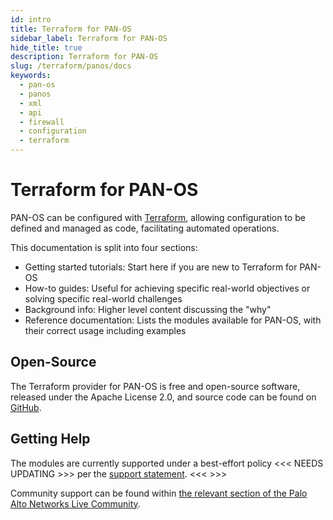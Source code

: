 ```yaml
---
id: intro
title: Terraform for PAN-OS
sidebar_label: Terraform for PAN-OS
hide_title: true
description: Terraform for PAN-OS
slug: /terraform/panos/docs
keywords:
  - pan-os
  - panos
  - xml
  - api
  - firewall
  - configuration
  - terraform
---
```

# Terraform for PAN-OS

PAN-OS can be configured with [Terraform](https://www.terraform.io), allowing configuration to be defined and managed as code, facilitating automated operations.

This documentation is split into four sections:

- Getting started tutorials: Start here if you are new to Terraform for PAN-OS
- How-to guides: Useful for achieving specific real-world objectives or solving specific real-world challenges
- Background info: Higher level content discussing the "why"
- Reference documentation: Lists the modules available for PAN-OS, with their correct usage including examples

## Open-Source

The Terraform provider for PAN-OS is free and open-source software, released under the Apache License 2.0, and source code can be found on [GitHub](https://github.com/PaloAltoNetworks/terraform-provider-panos).

## Getting Help

The modules are currently supported under a best-effort policy <<< NEEDS UPDATING >>> per the [support statement](https://github.com/PaloAltoNetworks/pan-os-Terraform#support).   <<< >>>

Community support can be found within [the relevant section of the Palo Alto Networks Live Community](https://live.paloaltonetworks.com/t5/automation-api-discussions/bd-p/TechnologiesSDKsDiscussions).
